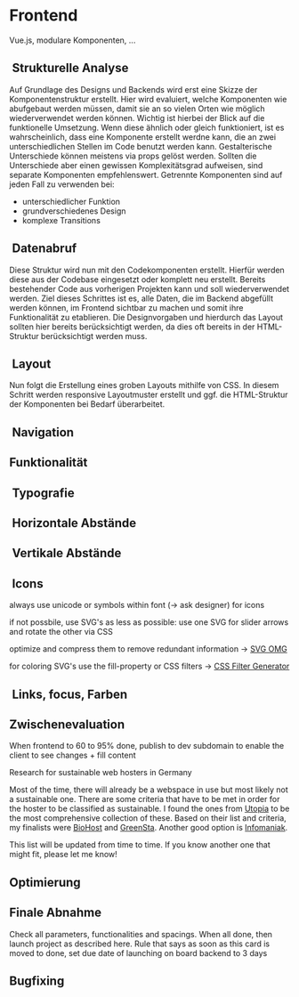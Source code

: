 # Frontend

Vue.js, modulare Komponenten, ...

##  Strukturelle Analyse

Auf Grundlage des Designs und Backends wird erst eine Skizze der Komponentenstruktur erstellt. Hier wird evaluiert, welche Komponenten wie abufgebaut werden müssen, damit sie an so vielen Orten wie möglich wiederverwendet werden können. Wichtig ist hierbei der Blick auf die funktionelle Umsetzung. Wenn diese ähnlich oder gleich funktioniert, ist es wahrscheinlich, dass eine Komponente erstellt werdne kann, die an zwei unterschiedlichen Stellen im Code benutzt werden kann. Gestalterische Unterschiede können meistens via props gelöst werden. Sollten die Unterschiede aber einen gewissen Komplexitätsgrad aufweisen, sind separate Komponenten empfehlenswert. Getrennte Komponenten sind auf jeden Fall zu verwenden bei:

- unterschiedlicher Funktion
- grundverschiedenes Design
- komplexe Transitions

##  Datenabruf

Diese Struktur wird nun mit den Codekomponenten erstellt. Hierfür werden diese aus der Codebase eingesetzt oder komplett neu erstellt. Bereits bestehender Code aus vorherigen Projekten kann und soll wiederverwendet werden. Ziel dieses Schrittes ist es, alle Daten, die im Backend abgefüllt werden können, im Frontend sichtbar zu machen und somit ihre Funktionalität zu etablieren. Die Designvorgaben und hierdurch das Layout sollten hier bereits berücksichtigt werden, da dies oft bereits in der HTML-Struktur berücksichtigt werden muss.

##  Layout

Nun folgt die Erstellung eines groben Layouts mithilfe von CSS. In diesem Schritt werden responsive Layoutmuster erstellt und ggf. die HTML-Struktur der Komponenten bei Bedarf überarbeitet.

##  Navigation

## Funktionalität

##  Typografie

##  Horizontale Abstände

##  Vertikale Abstände

##  Icons

always use unicode or symbols within font (-> ask designer) for icons

if not possbile, use SVG's as less as possible: use one SVG for slider arrows and rotate the other via CSS

optimize and compress them to remove redundant information -> [SVG OMG](https://jakearchibald.github.io/svgomg/)

for coloring SVG's use the fill-property or CSS filters -> [CSS Filter Generator](https://codepen.io/sosuke/pen/Pjoqqp)

##  Links, focus, Farben

## Zwischenevaluation

When frontend to 60 to 95% done, publish to dev subdomain to enable the client to see changes + fill content

Research for sustainable web hosters in Germany

Most of the time, there will already be a webspace in use but most likely not a sustainable one. There are some criteria that have to be met in order for the hoster to be classified as sustainable. I found the ones from [Utopia](https://utopia.de/ratgeber/gruenes-webhosting-oekostrom/) to be the most comprehensive collection of these. Based on their list and criteria, my finalists were [BioHost](https://www.biohost.de/) and [GreenSta](https://ssl.greensta.de/). Another good option is [Infomaniak](https://www.infomaniak.com/de/hosting/web-und-mail/webhosting).

This list will be updated from time to time. If you know another one that might fit, please let me know!

## Optimierung

## Finale Abnahme

Check all parameters, functionalities and spacings. When all done, then launch project as described here.
Rule that says as soon as this card is moved to done, set due date of launching on board backend to 3 days

## Bugfixing
